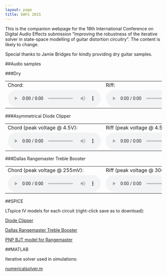 ```yaml
---
layout: page
title: DAFx 2015
---
```


This is the companion webpage for the 18th International Conference on Digital Audio Effects submission "Improving the robustness of the iterative solver in state-space modelling of guitar distortion circuitry". The content is likely to change.

Special thanks to Jamie Bridges for kindly providing dry guitar samples.

##Audio samples

###Dry

<table style="width:100%">
	<tr>
		<td>
			Chord:
		</td>
		<td>
			Riff:
		</td>
	</tr>
	<tr>
		<td>
			<audio controls>
			  <source src="https://raw.githubusercontent.com/bholmesqub/DAFx15/gh-pages/audio/chord.wav" type="audio/wav">
			Your browser does not support the audio element.
			</audio> 
		</td>
		<td>
			<audio controls>
			  <source src="https://raw.githubusercontent.com/bholmesqub/DAFx15/gh-pages/audio/riff.wav" type="audio/wav">
			Your browser does not support the audio element.
			</audio> 
		</td>		
	</tr>
</table>

###Asymmetrical Diode Clipper

<table style="width:100%">
	<tr>
		<td>
			Chord (peak voltage @ 4.5V):
		</td>
		<td>
			Riff (peak voltage @ 4.5V):
		</td>
	</tr>
	<tr>
		<td>
			<audio controls>
			  <source src="https://raw.githubusercontent.com/bholmesqub/DAFx15/gh-pages/audio/diode_chord.wav" type="audio/wav">
			Your browser does not support the audio element.
			</audio> 
		</td>
		<td>
			<audio controls>
			  <source src="https://raw.githubusercontent.com/bholmesqub/DAFx15/gh-pages/audio/diode_riff.wav" type="audio/wav">
			Your browser does not support the audio element.
			</audio> 
		</td>		
	</tr>
</table>

###Dallas Rangemaster Treble Booster

<table style="width:100%">
	<tr>
		<td>
			Chord (peak voltage @ 255mV):
		</td>
		<td>
			Riff (peak voltage @ 300mV):
		</td>
	</tr>
	<tr>
		<td>
			<audio controls>
			  <source src="https://raw.githubusercontent.com/bholmesqub/DAFx15/gh-pages/audio/rangemaster_chord.wav" type="audio/wav">
			Your browser does not support the audio element.
			</audio> 
		</td>
		<td>
			<audio controls>
			  <source src="https://raw.githubusercontent.com/bholmesqub/DAFx15/gh-pages/audio/rangemaster_riff.wav" type="audio/wav">
			Your browser does not support the audio element.
			</audio> 
		</td>		
	</tr>
</table>

##SPICE

LTspice IV models for each circuit (right-click save as to download):
 
[Diode Clipper](https://raw.githubusercontent.com/bholmesqub/DAFx15/master/spice/asym_diode_clipper.asc)

[Dallas Rangemaster Treble Booster](https://raw.githubusercontent.com/bholmesqub/DAFx15/master/spice/dallas_rangemaster.asc)

[PNP BJT model for Rangemaster](https://raw.githubusercontent.com/bholmesqub/DAFx15/master/spice/ebers_moll.txt)

##MATLAB

Iterative solver used in simulations:

[numericalsolver.m](https://raw.githubusercontent.com/bholmesqub/DAFx15/master/matlab/numericalsolver.m)